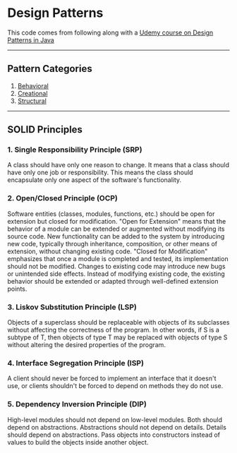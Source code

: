 # Design Patterns

This code comes from following along with a 
[Udemy course on Design Patterns in Java](https://www.udemy.com/course/design-patterns-in-java-concepts-hands-on-projects)

---

## Pattern Categories

1. [Behavioral](src/main/com/watkins/behavioral/Behavioral.md)
2. [Creational](src/main/com/watkins/creational/Creational.md)
3. [Structural](src/main/com/watkins/structural/Structural.md)

---

## SOLID Principles

### 1. Single Responsibility Principle (SRP)
A class should have only one reason to change. It means that a class should have only one job or responsibility.
This means the class should encapsulate only one aspect of the software's functionality.

### 2. Open/Closed Principle (OCP)
Software entities (classes, modules, functions, etc.) should be open for extension but closed for modification. 
"Open for Extension" means that the behavior of a module can be extended or augmented without modifying its source code.
New functionality can be added to the system by introducing new code, typically through inheritance, composition, or 
other means of extension, without changing existing code.
"Closed for Modification" emphasizes that once a module is completed and tested, its implementation should not be 
modified. Changes to existing code may introduce new bugs or unintended side effects. Instead of modifying existing 
code, the existing behavior should be extended or adapted through well-defined extension points.

### 3. Liskov Substitution Principle (LSP)
Objects of a superclass should be replaceable with objects of its subclasses without affecting the correctness of the 
program. In other words, if S is a subtype of T, then objects of type T may be replaced with objects of type S without 
altering the desired properties of the program.

### 4. Interface Segregation Principle (ISP)
A client should never be forced to implement an interface that it doesn't use, or clients shouldn't be forced to depend 
on methods they do not use. 

### 5. Dependency Inversion Principle (DIP)
High-level modules should not depend on low-level modules. Both should depend on abstractions. Abstractions should not 
depend on details. Details should depend on abstractions. Pass objects into constructors instead of values to build the 
objects inside another object.
